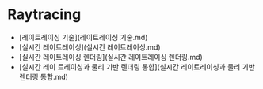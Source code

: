 # Raytracing
- [레이트레이싱 기술](레이트레이싱 기술.md)
- [실시간 레이트레이싱](실시간 레이트레이싱.md)
- [실시간 레이트레이싱 렌더링](실시간 레이트레이싱 렌더링.md)
- [실시간 레이 트레이싱과 물리 기반 렌더링 통합](실시간 레이트레이싱과 물리 기반 렌더링 통합.md)
